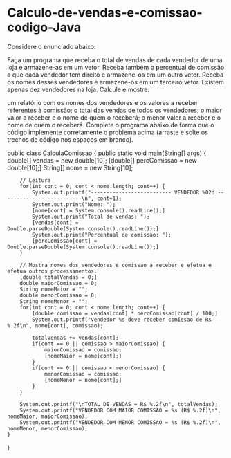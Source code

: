 # Calculo-de-vendas-e-comissao-codigo-Java

Considere o enunciado abaixo:

Faça um programa que receba o total de vendas de cada vendedor de uma loja e armazene-as em um vetor. Receba também o percentual de comissão a que cada vendedor tem direito e armazene-os em um outro vetor. Receba os nomes desses vendedores e armazene-os em um terceiro vetor. Existem apenas dez vendedores na loja. Calcule e mostre:

um relatório com os nomes dos vendedores e os valores a receber referentes à comissão;
o total das vendas de todos os vendedores;
o maior valor a receber e o nome de quem o receberá;
o menor valor a receber e o nome de quem o receberá.
Complete o programa abaixo de forma que o código implemente corretamente o problema acima (arraste e solte os trechos de código nos espaços em branco).



public class CalculaComissao {
	public static void main(String[] args) {
		double[] vendas = new double[10];
		[double[] percComissao = new double[10];]
		String[] nome = new String[10];
		
		// Leitura
		for(int cont = 0; cont < nome.length; cont++) {
			System.out.printf("-------------------------- VENDEDOR %02d --------------------------\n", cont+1);
			System.out.print("Nome: ");
			[nome[cont] = System.console().readLine();]
			System.out.print("Total de vendas: ");
			[vendas[cont] = Double.parseDouble(System.console().readLine());]
			System.out.print("Percentual de comissao: ");
			[percComissao[cont] = Double.parseDouble(System.console().readLine());]
		}
		
		// Mostra nomes dos vendedores e comissao a receber e efetua e efetua outros processamentos.
		[double totalVendas = 0;]
		double maiorComissao = 0;
		String nomeMaior = "";
		double menorComissao = 0;
		String nomeMenor = "";
		for(int cont = 0; cont < nome.length; cont++) {
			[double comissao = vendas[cont] * percComissao[cont] / 100;]
			System.out.printf("Vendedor %s deve receber comissao de R$ %.2f\n", nome[cont], comissao);
			
			totalVendas += vendas[cont];
			if(cont == 0 || comissao > maiorComissao) {
				maiorComissao = comissao;
				[nomeMaior = nome[cont];]
			}
			if(cont == 0 || comissao < menorComissao) {
				menorComissao = comissao;
				[nomeMenor = nome[cont];]
			}
		}
		
		System.out.printf("\nTOTAL DE VENDAS = R$ %.2f\n", totalVendas);
		System.out.printf("VENDEDOR COM MAIOR COMISSAO = %s (R$ %.2f)\n", nomeMaior, maiorComissao);
		System.out.printf("VENDEDOR COM MENOR COMISSAO = %s (R$ %.2f)\n", nomeMenor, menorComissao);
	}
}
